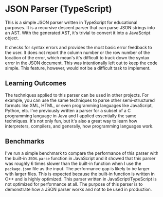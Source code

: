 # JSON Parser (TypeScript)

This is a simple JSON parser written in TypeScript for educational purposes. It is a recursive descent parser that can parse JSON strings into an AST. With the generated AST, it's trivial to convert it into a JavaScript object.

It checks for syntax errors and provides the most basic error feedback to the user. It does not report the column number or the row number of the location of the error, which mean's it's difficult to track down the syntax error in the JSON document. This was intentionally left out to keep the code simple. This feature, however, would not be a difficult task to implement.

## Learning Outcomes

The techniques applied to this parser can be used in other projects. For example, you can use the same techniques to parse other semi-structured formats like XML, HTML, or even programming languages like JavaScript, Python, etc. I've previously written a parser for a subset of a C programming language in Java and I applied essentially the same techniques. It's not only fun, but it's also a great way to learn how interpreters, compilers, and generally, how programming languages work.

## Benchmarks

I've run a simple benchmark to compare the performance of this parser with the built-in `JSON.parse` function in JavaScript and it showed that this parser was roughly 6 times slower than the built-in function when I use the `package.json` file as the input. The performance gap is likely to be larger with larger files. This is expected because the built-in function is written in C++ and is highly optimized. This parser written in JavaScript/TypeScript is not optimized for performance at all. The purpose of this parser is to demonstrate how a JSON parser works and not to be used in production.
